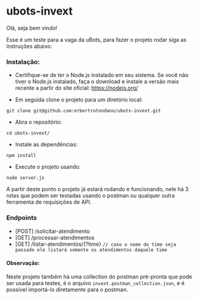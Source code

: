 # ubots-invext

Olá, seja bem vindo!

Esse é um teste para a vaga da uBots, para fazer o projeto rodar siga as instruções abaixo: 

### Instalação: 
- Certifique-se de ter o Node.js instalado em seu sistema. Se você não tiver o Node.js instalado, faça o download e instale a versão mais recente a partir do site oficial: https://nodejs.org/

- Em seguida clone o projeto para um diretório local:

`git clone git@github.com:erbertrotondano/ubots-invext.git`

- Abra o repositório:

`cd ubots-invext/`

- Instale as dependências:

`npm install `

- Execute o projeto usando:

`node server.js`

A partir deste ponto o projeto já estará rodando e funcionando, nele há 3 rotas que podem ser testadas usando o postman ou qualquer outra ferramenta de requisições de API.

### Endpoints

- [POST] /solicitar-atendimento
- [GET] /processar-atendimentos
- [GET] /listar-atendimentos/{?time} `// caso o nome do time seja passado ele listará somente os atendimentos daquele time`


#### Observação:

Neste projeto também há uma collection do postman pré-pronta que pode ser usada para testes, é o arquivo `invext.postman_collection.json`, e é possível importá-lo diretamente para o postman.